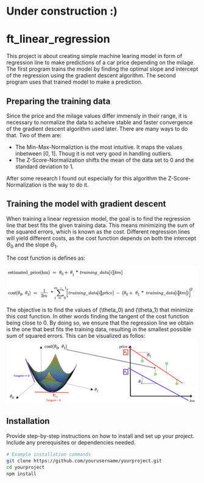# Under construction :)

# ft_linear_regression
This project is about creating simple machine learing model in form of regression line to make predictions of a car price depending on the milage. The first program trains the model by finding the optimal slope and intercept of the regression using the gradient descent algorithm. The second program uses that trained model to make a prediction.

## Preparing the training data
Since the price and the milage values differ immensly in their range, it is necessary to normalize the data to acheive stable and faster convergence of the gradient descent algorithm used later. There are many ways to do that. Two of them are: 
- The Min-Max-Normaliztion is the most intuitive. It maps the values inbetween [0, 1]. Thoug it is not very good in handling outliers.
- The Z-Score-Normalization shifts the mean of the data set to 0 and the standard deviation to 1.

After some research I found out especially for this algorithm the Z-Score-Normalization is the way to do it.

## Training the model with gradient descent

When training a linear regression model, the goal is to find the regression line that best fits the given training data. This means minimizing the sum of the squared errors, which is known as the cost. Different regression lines will yield different costs, as the cost function depends on both the intercept $Θ_0$ and the slope $Θ_1$.

The cost function is defines as:

![lin_reg1](https://raw.githubusercontent.com/alexehrlich/42Rio-AI-ft_linear_regression/main/images/formulas.png)

The objective is to find the values of \(\theta_0\) and \(\theta_1\) that minimize this cost function. In other words finding the tangent of the cost function being close to 0. By doing so, we ensure that the regression line we obtain is the one that best fits the training data, resulting in the smallest possible sum of squared errors. This can be visualized as follos:
![lin_reg1](https://raw.githubusercontent.com/alexehrlich/42Rio-AI-ft_linear_regression/main/images/cost_price_dependency.png)


## Installation

Provide step-by-step instructions on how to install and set up your project. Include any prerequisites or dependencies needed.

```bash
# Example installation commands
git clone https://github.com/yourusername/yourproject.git
cd yourproject
npm install
